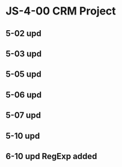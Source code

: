 # JS-4-00 CRM Project
## 5-02 upd
## 5-03 upd
## 5-05 upd
## 5-06 upd
## 5-07 upd
## 5-10 upd
## 6-10 upd RegExp added
